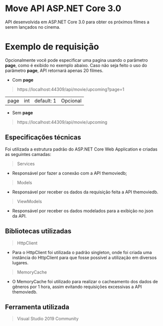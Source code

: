 #  Move API ASP.NET Core 3.0

API desenvolvida em ASP.NET Core 3.0 para obter os próximos filmes a serem lançados no cinema.


#  Exemplo de requisição

Opcionalmente você pode especificar uma pagina usando o parâmetro **page**, como é exibido no exemplo abaixo. Caso não seja feito o uso do parâmetro **page**, API retornará apenas 20 filmes.
  - Com **page**
>https://localhost:44309/api/movie/upcoming?page=1

|                |          |                     |                             |
|----------------|----------|---------------------|-----------------------------|
|page            |int       |default:  1          |Opcional                     |

- Sem **page**
>https://localhost:44309/api/movie/upcoming


##  Especificações técnicas

Foi utilizada a estrutura  padrão do ASP.NET Core Web Application e criadas as seguintes camadas:
> Services
- Responsável por fazer a conexão com a API themoviedb;
> Models
- Responsável por receber os dados da requisição feita a API themoviedb.
> ViewModels 
- Responsável por receber os dados modelados para a exibição no json da API.

## Bibliotecas utilizadas

> HttpClient
 - Para o HttpClient foi utilizada o padrão singleton, onde foi criada uma instância do HttpClient para que fosse possível a utilização em diversos lugares.
> MemoryCache
 - O MemoryCache foi utilizado para realizar o cacheamento dos dados de gêneros por 1 hora, assim evitando requisições excessivas a API themoviedb. 

## Ferramenta utilizada

> Visual Studio 2019 Community
